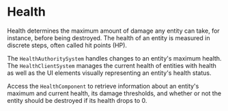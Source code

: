 # Health

Health determines the maximum amount of damage any entity can take, for instance, before being destroyed.
The health of an entity is measured in discrete steps, often called hit points (HP).

The `HealthAuthoritySystem` handles changes to an entity's maximum health.
The `HealthClientSystem` manages the current health of entities with health as well as the UI elements visually representing an entity's health status.

Access the `HealthComponent` to retrieve information about an entity's maximum and current health, its damage thresholds, and whether or not the entity should be destroyed if its health drops to 0.
